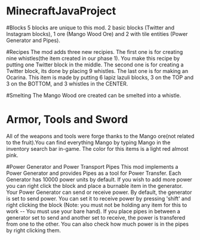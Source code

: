 # MinecraftJavaProject


#Blocks
5 blocks are unique to this mod. 2 basic blocks (Twitter and Instagram blocks), 1 ore (Mango Wood Ore) and 2 with tile entities
(Power Generator and Pipes).

#Recipes
The mod adds three new recipies. The first one is for creating nine whistles(the item created in our phase 1). You make 
this recipe by putting one Twitter block in the middle. The second one is for creating a Twitter block, its done by placing 9 whistles. The last one is for making an Ocarina. This item is made by putting 6 lapiz lazuli blocks, 3 on the TOP and 3 on the BOTTOM, and 3 whistles in the CENTER. 

#Smelting
The Mango Wood ore created can be smelted into a whistle.

# Armor, Tools and Sword
All of the weapons and tools were forge thanks to the Mango ore(not related to the fruit).You can find everything Mango by typing Mango in the inventory search bar in-game. The color for this items is a light red almost pink.

#Power Generator and Power Transport Pipes
This mod implements a Power Generator and provides Pipes as a tool for Power Transfer. Each Generator has 10000 power
units by default. If you wish to add more power you can right click the block and place a burnable item in the generator.
Your Power Generator can send or receive power. By default, the generator is set to send power. You can set it to receive
power by pressing 'shift' and right clicking the block (Note: you must not be holding any item for this to work -- You must
use your bare hand). If you place pipes in between a generator set to send and another set to receive, the power is transfered
from one to the other. You can also check how much power is in the pipes by right clicking them.

 